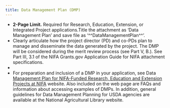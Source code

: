 ```yaml
---
title: Data Management Plan (DMP)
---
```


- **2-Page Limit.** Required for Research, Education, Extension, or Integrated Project applications.Title the attachment as ‘Data Management Plan’ and save file as ‘^^DataManagementPlan^^’.
- Clearly articulate how the project director (PD) and co-PDs plan to manage and disseminate the data generated by the project. The DMP will be considered during the merit review process (see Part V, B.). See Part III, 3.1 of the NIFA Grants.gov Application Guide for NIFA attachment specifications.
-
- For preparation and inclusion of a DMP in your application, see Data [Management Plan for NIFA-Funded Research, Education and Extension Projects at NIFA](https://nifa.usda.gov/resource/data-management-plan-nifa-funded-research-projects) website. Also included on the web page are FAQs and information about accessing examples of DMPs. In addition, general guidelines for Data Management Planning for USDA agencies are available at the National Agricultural Library website.